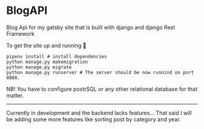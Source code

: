 # BlogAPI
Blog Api for my gatsby site that is built with django and django Rest Framework

To get the site up and running 🚀
```
pipenv install # install dependencies
python manage.py makemigration
python manage.py migrate
python manage.py runserver # The server should be now runnind on port 8000.
```
NB! You have to configure postrSQL or any other relational database for that matter. 

---
Currently in development and the backend lacks features...
That said I will be adding some more features like sorting post by category and year. 

